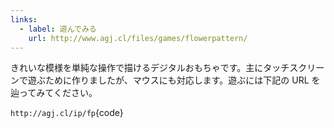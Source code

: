 ```yaml
---
links:
  - label: 遊んでみる
    url: http://www.agj.cl/files/games/flowerpattern/
---
```


きれいな模様を単純な操作で描けるデジタルおもちゃです。主にタッチスクリーンで遊ぶために作りましたが、マウスにも対応します。遊ぶには下記の URL を辿ってみてください。

`http://agj.cl/ip/fp`{code}
